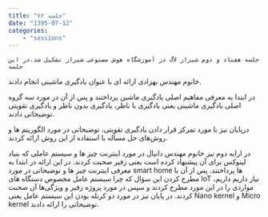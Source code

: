 ```yaml
---
title: "جلسه ۷۲"
date: "1395-07-12"
categories:
    - "sessions"
---
```

    جلسه هفتاد و دوم شیراز لاگ در آموزشگاه هوش مصنوعی شیراز تشکیل شد.در این جلسه
خانوم مهندس بهزادی ارائه ای با عنوان یادگیری ماشینی انجام دادند.

در ابتدا به معرفی مفاهیم اصلی یادگیری ماشین پرداختند و پس از آن در مورد سه
گروه اصلی یادگیری ماشینی یعنی یادگیری با ناظر، یادگیری بدون ناظر و یادگیری
تقویتی توضیحاتی دادند.

درپایان نیز با مورد تمرکز قرار دادن یادگیری تقویتی، توضیحاتی در مورد الگوریتم
ها و روش‌های حل مسأله با استفاده از این روش ارائه کردند.

در ارايه دوم نیز خانوم مهندس دانیال در مورد اینترنت چیز ها و سیستم عاملی که
بنیاد لینوکس برای آن پیشنهاد کرده است یعنی زفیر صحبت کردند. در این ارائه در
ابتدا به معرفی اینترنت چیز ها و توضیحاتی در مورد smart home ها پرداختند. پس از
آن با مطرح کردن این سؤال که چرا سیستم عامل مخصوص دستگاه های IoT نیاز داریم
داریم، مواردی را در این مورد مطرح کردند و سپس در مورد پروژه زفیر و ویژگی‌ها آن
صحبت کردند. در پایان نیز در مورد دو کرنله بودن این سیستم عامل یعنی Nano kernel
و Micro kernel توضیحاتی را ارائه دادند.


